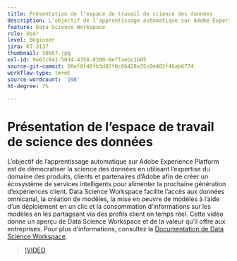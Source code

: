 ```yaml
---
title: Présentation de l’espace de travail de science des données
description: L’objectif de l’apprentissage automatique sur Adobe Experience Platform est de démocratiser la science des données en utilisant l’expertise du domaine des produits, clients et partenaires d’Adobe afin de créer un écosystème de services intelligents pour alimenter la prochaine génération d’expériences client. Data Science Workspace facilite l’accès aux données omnicanal, la création de modèles, la mise en oeuvre de modèles à l’aide d’un déploiement en un clic et la consommation d’informations sur les modèles en les partageant via des profils client en temps réel. Cette vidéo donne un aperçu de Data Science Workspace et de la valeur qu’il offre aux entreprises.
feature: Data Science Workspace
role: User
level: Beginner
jira: KT-3137
thumbnail: 30567.jpg
exl-id: 9e67c041-50d4-4358-8200-6effaebc1b05
source-git-commit: 00ef0f40fb3d82f0c06428a35c0e402f46ab6774
workflow-type: tm+mt
source-wordcount: '198'
ht-degree: 7%

---
```


# Présentation de l’espace de travail de science des données

L’objectif de l’apprentissage automatique sur Adobe Experience Platform est de démocratiser la science des données en utilisant l’expertise du domaine des produits, clients et partenaires d’Adobe afin de créer un écosystème de services intelligents pour alimenter la prochaine génération d’expériences client. Data Science Workspace facilite l’accès aux données omnicanal, la création de modèles, la mise en oeuvre de modèles à l’aide d’un déploiement en un clic et la consommation d’informations sur les modèles en les partageant via des profils client en temps réel. Cette vidéo donne un aperçu de Data Science Workspace et de la valeur qu’il offre aux entreprises. Pour plus d’informations, consultez la [Documentation de Data Science Workspace](https://experienceleague.adobe.com/docs/experience-platform/data-science-workspace/home.html?lang=fr).

>[!VIDEO](https://video.tv.adobe.com/v/30567?learn=on)
